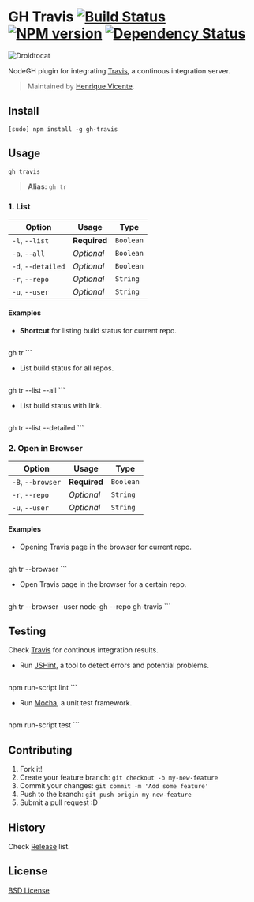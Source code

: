 # GH Travis [![Build Status](https://secure.travis-ci.org/node-gh/gh-travis.svg?branch=master)](https://travis-ci.org/node-gh/gh-travis) [![NPM version](https://badge.fury.io/js/gh-travis.svg)](http://badge.fury.io/js/gh-travis) [![Dependency Status](https://david-dm.org/node-gh/gh-travis.svg?theme=badge.io)](https://david-dm.org/node-gh/gh-travis)

![Droidtocat](https://cloud.githubusercontent.com/assets/398893/3528199/d2eb1f12-078c-11e4-9dad-8397d9f97aba.png)

NodeGH plugin for integrating [Travis](https://travis-ci.org/), a continous integration server.

> Maintained by [Henrique Vicente](https://github.com/henvic).

## Install

```
[sudo] npm install -g gh-travis
```

## Usage

```
gh travis
```

> **Alias:** `gh tr`

### 1. List

Option            | Usage        | Type
---               | ---          | ---
`-l`, `--list`    | **Required** | `Boolean`
`-a`, `--all`     | *Optional*   | `Boolean`
`-d`, `--detailed`| *Optional*   | `Boolean`
`-r`, `--repo`    | *Optional*   | `String`
`-u`, `--user`    | *Optional*   | `String`

#### Examples

* **Shortcut** for listing build status for current repo.

    ```
gh tr
    ```

* List build status for all repos.

    ```
gh tr --list --all
    ```

* List build status with link.

    ```
gh tr --list --detailed
    ```

### 2. Open in Browser

Option                 | Usage        | Type
---                    | ---          | ---
`-B`, `--browser`      | **Required** | `Boolean`
`-r`, `--repo`         | *Optional*   | `String`
`-u`, `--user`         | *Optional*   | `String`

#### Examples

* Opening Travis page in the browser for current repo.

    ```
gh tr --browser
    ```

* Open Travis page in the browser for a certain repo.

    ```
gh tr --browser -user node-gh --repo gh-travis
    ```

## Testing

Check [Travis](https://travis-ci.org/node-gh/gh-travis) for continous integration results.

* Run [JSHint](http://www.jshint.com/), a tool to detect errors and potential problems.

    ```
npm run-script lint
    ```

* Run [Mocha](http://visionmedia.github.io/mocha/), a unit test framework.

    ```
npm run-script test
    ```

## Contributing

1. Fork it!
2. Create your feature branch: `git checkout -b my-new-feature`
3. Commit your changes: `git commit -m 'Add some feature'`
4. Push to the branch: `git push origin my-new-feature`
5. Submit a pull request :D

## History

Check [Release](https://github.com/node-gh/gh-travis/releases) list.

## License

[BSD License](https://github.com/node-gh/gh/blob/master/LICENSE.md)
